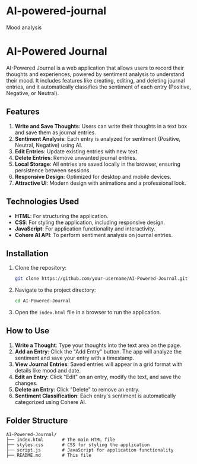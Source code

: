 # AI-powered-journal
Mood analysis

# AI-Powered Journal

AI-Powered Journal is a web application that allows users to record their thoughts and experiences, powered by sentiment analysis to understand their mood. It includes features like creating, editing, and deleting journal entries, and it automatically classifies the sentiment of each entry (Positive, Negative, or Neutral).

## Features
1. **Write and Save Thoughts**: Users can write their thoughts in a text box and save them as journal entries.
2. **Sentiment Analysis**: Each entry is analyzed for sentiment (Positive, Neutral, Negative) using AI.
3. **Edit Entries**: Update existing entries with new text.
4. **Delete Entries**: Remove unwanted journal entries.
5. **Local Storage**: All entries are saved locally in the browser, ensuring persistence between sessions.
6. **Responsive Design**: Optimized for desktop and mobile devices.
7. **Attractive UI**: Modern design with animations and a professional look.

## Technologies Used
- **HTML**: For structuring the application.
- **CSS**: For styling the application, including responsive design.
- **JavaScript**: For application functionality and interactivity.
- **Cohere AI API**: To perform sentiment analysis on journal entries.

## Installation

1. Clone the repository:
    ```bash
    git clone https://github.com/your-username/AI-Powered-Journal.git
    ```
2. Navigate to the project directory:
    ```bash
    cd AI-Powered-Journal
    ```
3. Open the `index.html` file in a browser to run the application.

## How to Use

1. **Write a Thought**: Type your thoughts into the text area on the page.
2. **Add an Entry**: Click the "Add Entry" button. The app will analyze the sentiment and save your entry with a timestamp.
3. **View Journal Entries**: Saved entries will appear in a grid format with details like mood and date.
4. **Edit an Entry**: Click "Edit" on an entry, modify the text, and save the changes.
5. **Delete an Entry**: Click "Delete" to remove an entry.
6. **Sentiment Classification**: Each entry's sentiment is automatically categorized using Cohere AI.

## Folder Structure

```plaintext
AI-Powered-Journal/
├── index.html       # The main HTML file
├── styles.css       # CSS for styling the application
├── script.js        # JavaScript for application functionality
├── README.md        # This file

